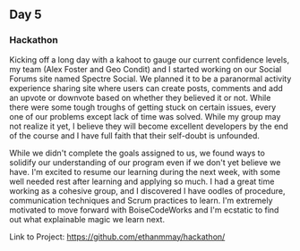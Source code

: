 ## Day 5

### Hackathon

Kicking off a long day with a kahoot to gauge our current confidence levels, my team (Alex Foster and Geo Condit) and I started working on our Social Forums site named Spectre Social. We planned it to be a paranormal activity experience sharing site where users can create posts, comments and add an upvote or downvote based on whether they believed it or not. While there were some tough troughs of getting stuck on certain issues, every one of our problems except lack of time was solved. While my group may not realize it yet, I believe they will become excellent developers by the end of the course and I have full faith that their self-doubt is unfounded.

While we didn't complete the goals assigned to us, we found ways to solidify our understanding of our program even if we don't yet believe we have. I'm excited to resume our learning during the next week, with some well needed rest after learning and applying so much. I had a great time working as a cohesive group, and I discovered I have oodles of procedure, communication techniques and Scrum practices to learn. I'm extremely motivated to move forward with BoiseCodeWorks and I'm ecstatic to find out what explainable magic we learn next.

Link to Project: https://github.com/ethanmmay/hackathon/